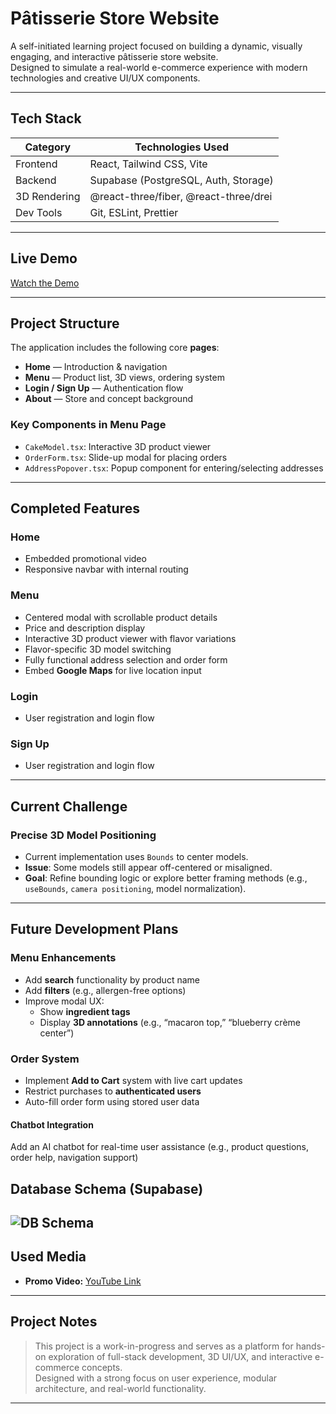 # Pâtisserie Store Website

A self-initiated learning project focused on building a dynamic, visually engaging, and interactive pâtisserie store website.  
Designed to simulate a real-world e-commerce experience with modern technologies and creative UI/UX components.

---

## Tech Stack

| Category        | Technologies Used                          |
|-----------------|---------------------------------------------|
| Frontend        | React, Tailwind CSS, Vite                  |
| Backend         | Supabase (PostgreSQL, Auth, Storage)       |
| 3D Rendering    | @react-three/fiber, @react-three/drei      |
| Dev Tools       | Git, ESLint, Prettier                      |

---

## Live Demo
[Watch the Demo](https://youtu.be/MdqHkrEGUHE)


---

## Project Structure

The application includes the following core **pages**:

- **Home** — Introduction & navigation
- **Menu** — Product list, 3D views, ordering system
- **Login / Sign Up** — Authentication flow
- **About** — Store and concept background

### Key Components in Menu Page

- `CakeModel.tsx`: Interactive 3D product viewer  
- `OrderForm.tsx`: Slide-up modal for placing orders  
- `AddressPopover.tsx`: Popup component for entering/selecting addresses  

---

## Completed Features

### Home
- Embedded promotional video
- Responsive navbar with internal routing

### Menu
- Centered modal with scrollable product details
- Price and description display
- Interactive 3D product viewer with flavor variations
- Flavor-specific 3D model switching
- Fully functional address selection and order form
- Embed **Google Maps** for live location input

### Login
- User registration and login flow
### Sign Up
- User registration and login flow

---

## Current Challenge

### Precise 3D Model Positioning
- Current implementation uses `Bounds` to center models.
- **Issue**: Some models still appear off-centered or misaligned.
- **Goal**: Refine bounding logic or explore better framing methods (e.g., `useBounds`, `camera positioning`, model normalization).

---

## Future Development Plans

### Menu Enhancements
- Add **search** functionality by product name
- Add **filters** (e.g., allergen-free options)
- Improve modal UX:
  - Show **ingredient tags**
  - Display **3D annotations** (e.g., “macaron top,” “blueberry crème center”)

### Order System
- Implement **Add to Cart** system with live cart updates
- Restrict purchases to **authenticated users**
- Auto-fill order form using stored user data

#### Chatbot Integration
Add an AI chatbot for real-time user assistance (e.g., product questions, order help, navigation support)

## Database Schema (Supabase)
![DB Schema](public/DB_Schema.png)
---

## Used Media

- **Promo Video:** [YouTube Link](https://youtu.be/4WVbeXkORrw?si=28uVGsgdmb2jaJZ3)

---

## Project Notes

> This project is a work-in-progress and serves as a platform for hands-on exploration of full-stack development, 3D UI/UX, and interactive e-commerce concepts.  
> Designed with a strong focus on user experience, modular architecture, and real-world functionality.

---
